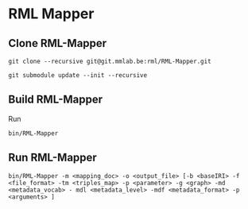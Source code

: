 RML Mapper
==========

Clone RML-Mapper
----------------

	git clone --recursive git@git.mmlab.be:rml/RML-Mapper.git

	git submodule update --init --recursive


Build RML-Mapper
----------------

Run 

	bin/RML-Mapper


Run RML-Mapper
-------------

	bin/RML-Mapper -m <mapping_doc> -o <output_file> [-b <baseIRI> -f <file_format> -tm <triples_map> -p <parameter> -g <graph> -md <metadata_vocab> - mdl <metadata_level> -mdf <metadata_format> -p <arguments> ]
